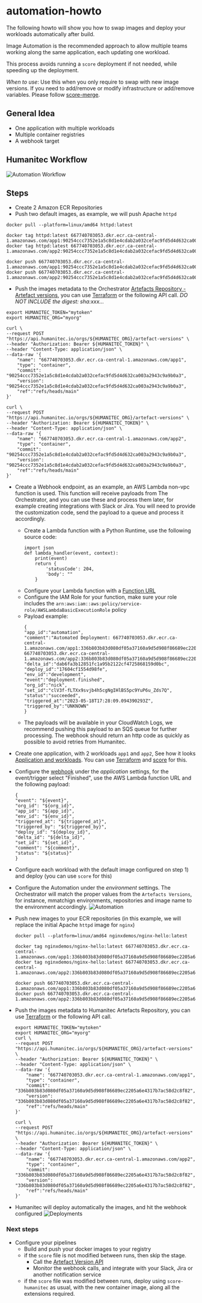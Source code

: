 # automation-howto

The following howto will show you how to swap images and deploy your workloads automatically after build.

Image Automation is the recommended approach to allow multiple teams working along the same application, each updating one workload. 

This process avoids running a `score` deployment if not needed, while speeding up the deployment.

*When to use*: Use this when you only require to swap with new image versions. If you need to add/remove or modify infrastructure or add/remove variables. Please follow [score-merge](../score-merge).

## General Idea
- One application with multiple workloads
- Multiple container registries
- A webhook target

## Humanitec Workflow
![Automation Workflow](images/automation-webhook.png)

## Steps
- Create 2 Amazon ECR Repositories
- Push two default images, as example, we will push Apache `httpd`
```
docker pull --platform=linux/amd64 httpd:latest 

docker tag httpd:latest 667740703053.dkr.ecr.ca-central-1.amazonaws.com/app1:90254ccc7352e1a5c8d1e4cdab2a032cefac9fd5d4d632ca003a2943c9a9b0a3
docker tag httpd:latest 667740703053.dkr.ecr.ca-central-1.amazonaws.com/app2:90254ccc7352e1a5c8d1e4cdab2a032cefac9fd5d4d632ca003a2943c9a9b0a3

docker push 667740703053.dkr.ecr.ca-central-1.amazonaws.com/app1:90254ccc7352e1a5c8d1e4cdab2a032cefac9fd5d4d632ca003a2943c9a9b0a3
docker push 667740703053.dkr.ecr.ca-central-1.amazonaws.com/app2:90254ccc7352e1a5c8d1e4cdab2a032cefac9fd5d4d632ca003a2943c9a9b0a3
```
- Push the images metadata to the Orchestrator [Artefacts Repository - Artefact versions](https://api-docs.humanitec.com/#tag/ArtefactVersion/paths/~1orgs~1%7BorgId%7D~1artefact-versions/post), you can use [Terraform](https://registry.terraform.io/providers/humanitec/humanitec/latest/docs/resources/artefact_version) or the following API call. *DO NOT INCLUDE the digest: sha:xxx...*
```
export HUMANITEC_TOKEN="mytoken"
export HUMANITEC_ORG="myorg"

curl \
--request POST "https://api.humanitec.io/orgs/${HUMANITEC_ORG}/artefact-versions" \
--header "Authorization: Bearer ${HUMANITEC_TOKEN}" \
--header "Content-Type: application/json" \
--data-raw '{ 
    "name": "667740703053.dkr.ecr.ca-central-1.amazonaws.com/app1",
    "type": "container",
    "commit": "90254ccc7352e1a5c8d1e4cdab2a032cefac9fd5d4d632ca003a2943c9a9b0a3",
    "version": "90254ccc7352e1a5c8d1e4cdab2a032cefac9fd5d4d632ca003a2943c9a9b0a3",
    "ref":"refs/heads/main"
}'

curl \
--request POST "https://api.humanitec.io/orgs/${HUMANITEC_ORG}/artefact-versions" \
--header "Authorization: Bearer ${HUMANITEC_TOKEN}" \
--header "Content-Type: application/json" \
--data-raw '{ 
    "name": "667740703053.dkr.ecr.ca-central-1.amazonaws.com/app2",
    "type": "container",
    "commit": "90254ccc7352e1a5c8d1e4cdab2a032cefac9fd5d4d632ca003a2943c9a9b0a3",
    "version": "90254ccc7352e1a5c8d1e4cdab2a032cefac9fd5d4d632ca003a2943c9a9b0a3",
    "ref":"refs/heads/main"
}'
```
- Create a Webhook endpoint, as an example, an AWS Lambda non-vpc function is used. This function will receive payloads from The Orchestrator, and you can use these and process them later, for example creating integrations with Slack or Jira. You will need to provide the customization code, send the payload to a queue and process it accordingly.

    - Create a Lambda function with a Python Runtime, use the following source code:
        ```
        import json
        def lambda_handler(event, context):
            print(event)
            return {
                'statusCode': 204,
                'body': ""
            }
        ```
    - Configure your Lambda function with a [Function URL](https://docs.aws.amazon.com/lambda/latest/dg/lambda-urls.html)
    - Configure the IAM Role for your function, make sure your role includes the `arn:aws:iam::aws:policy/service-role/AWSLambdaBasicExecutionRole` policy
    - Payload example:
        ```
        {
        "app_id":"automation",
        "comment":"Automated Deployment: 667740703053.dkr.ecr.ca-central-1.amazonaws.com/app1:336b803b83d080df05a37160a9d5d908f86689ec2205a6e4317b7ac58d2c8f82 667740703053.dkr.ecr.ca-central-1.amazonaws.com/app2:336b803b83d080df05a37160a9d5d908f86689ec2205a6e4317b7ac58d2c8f82",
        "delta_id":"dab6fa3b12851fc1a95b2122cf4725868159d0bc",
        "deploy_id":"17604cf1554d98fe",
        "env_id":"development",
        "event":"deployment.finished",
        "org_id":"nick",
        "set_id":"clV3f-fLTXx9svjb4h5cgNgIHlBS5pc9YuP6u_Zds7Q",
        "status":"succeeded",
        "triggered_at":"2023-05-18T17:28:09.094390293Z",
        "triggered_by":"UNKNOWN"
        }
        ```
    - The payloads will be available in your CloudWatch Logs, we recommend pushing this payload to an SQS queue for further processing. The webhook should return an http code as quickly as possible to avoid retries from Humanitec.
- Create one application, with 2 workloads `app1` and `app2`, See how it looks [Application and workloads](images/workloads.png). You can use [Terraform](https://registry.terraform.io/providers/humanitec/humanitec/latest/docs/resources/application) and [score](../score-howto) for this.
- Configure the [webhook](images/webhook.png) under the *application* settings, for the event/trigger select "Finished", use the AWS Lambda function URL and the following payload:
    ```
    {
    "event": "${event}",  
    "org_id": "${org_id}",  
    "app_id": "${app_id}",  
    "env_id": "${env_id}",  
    "triggered_at": "${triggered_at}",  
    "triggered_by": "${triggered_by}",  
    "deploy_id": "${deploy_id}",
    "delta_id": "${delta_id}",  
    "set_id": "${set_id}",  
    "comment": "${comment}",
    "status": "${status}"
    }
    ```
- Configure each workload with the default image configured on step 1) and deploy (you can use `score` for this)
- Configure the Automation under the *environment* settings. The Orchestrator will match the proper values from the `Artefacts Versions`, for instance, mmatchign environments, repositories and image name to the environment accordingly.
![Automation](images/automation.png)
- Push new images to your ECR repositories (in this example, we will replace the initial Apache `httpd` image for `nginx`)
    ```
    docker pull --platform=linux/amd64 nginxdemos/nginx-hello:latest

    docker tag nginxdemos/nginx-hello:latest 667740703053.dkr.ecr.ca-central-1.amazonaws.com/app1:336b803b83d080df05a37160a9d5d908f86689ec2205a6e4317b7ac58d2c8f82
    docker tag nginxdemos/nginx-hello:latest 667740703053.dkr.ecr.ca-central-1.amazonaws.com/app2:336b803b83d080df05a37160a9d5d908f86689ec2205a6e4317b7ac58d2c8f82

    docker push 667740703053.dkr.ecr.ca-central-1.amazonaws.com/app1:336b803b83d080df05a37160a9d5d908f86689ec2205a6e4317b7ac58d2c8f82
    docker push 667740703053.dkr.ecr.ca-central-1.amazonaws.com/app2:336b803b83d080df05a37160a9d5d908f86689ec2205a6e4317b7ac58d2c8f82
    ```
- Push the images metadata to Humanitec Artefacts Repository, you can use [Terraform](https://registry.terraform.io/providers/humanitec/humanitec/latest/docs/resources/artefact_version) or the following API call.
    ```
    export HUMANITEC_TOKEN="mytoken"
    export HUMANITEC_ORG="myorg"
    curl \
    --request POST "https://api.humanitec.io/orgs/${HUMANITEC_ORG}/artefact-versions" \
    --header "Authorization: Bearer ${HUMANITEC_TOKEN}" \
    --header "Content-Type: application/json" \
    --data-raw '{ 
        "name": "667740703053.dkr.ecr.ca-central-1.amazonaws.com/app1",
        "type": "container",
        "commit": "336b803b83d080df05a37160a9d5d908f86689ec2205a6e4317b7ac58d2c8f82",
        "version": "336b803b83d080df05a37160a9d5d908f86689ec2205a6e4317b7ac58d2c8f82",
        "ref":"refs/heads/main"
    }'

    curl \
    --request POST "https://api.humanitec.io/orgs/${HUMANITEC_ORG}/artefact-versions" \
    --header "Authorization: Bearer ${HUMANITEC_TOKEN}" \
    --header "Content-Type: application/json" \
    --data-raw '{ 
        "name": "667740703053.dkr.ecr.ca-central-1.amazonaws.com/app2",
        "type": "container",
        "commit": "336b803b83d080df05a37160a9d5d908f86689ec2205a6e4317b7ac58d2c8f82",
        "version": "336b803b83d080df05a37160a9d5d908f86689ec2205a6e4317b7ac58d2c8f82",
        "ref":"refs/heads/main"
    }'
    ```
- Humanitec will deploy automatically the images, and hit the webhook configured
    ![Deployments](images/deployments.png)

### Next steps
- Configure your pipelines
    - Build and push your docker images to your registry
    - if the `score` file is not modified between runs, then skip the stage.
        - Call the [Artefact Version API](https://api-docs.humanitec.com/#tag/ArtefactVersion/paths/~1orgs~1%7BorgId%7D~1artefact-versions/post)
        - Monitor the webhook calls, and integrate with your Slack, Jira or another notification service
    - if the `score` file was modified between runs, deploy using `score-humanitec` as usual, with the new container image, along all the extensions required.
